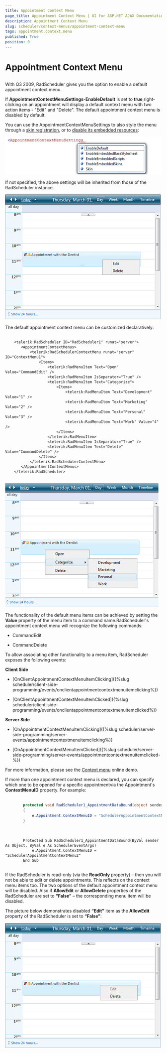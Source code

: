```yaml
---
title: Appointment Context Menu
page_title: Appointment Context Menu | UI for ASP.NET AJAX Documentation
description: Appointment Context Menu
slug: scheduler/context-menus/appointment-context-menu
tags: appointment,context,menu
published: True
position: 0
---
```


# Appointment Context Menu



## 

With Q3 2009, RadScheduler gives you the option to enable a default appointment context menu.

If __AppointmentContextMenuSettings__-__EnableDefault__ is set to __true__,right-clicking on an appointment will display a default context menu with two action items - "Edit" and "Delete". The default appointment context menu is disabled by default.

You can use the AppointmentContextMenuSettings to also style the menu through a [skin registration](CC071FB0-3F19-408A-8AEA-7A82330F6831), or to [disable its embedded resources](F02D3323-FFA7-46E6-A4DE-303D5EF15A43):

![appointment context menu settings](images/scheduler_appointmentcontextmenusettings.png)

If not specified, the above settings will be inherited from those of the RadScheduler instance.



![appointment context menu](images/scheduler_appointmentcontextmenu.png)

The default appointment context menu can be customized declaratively:

````ASPNET
	
	<telerik:RadScheduler ID="RadScheduler1" runat="server">
	   <AppointmentContextMenus>
	       <telerik:RadSchedulerContextMenu runat="server" ID="ContextMenu1">
	           <Items>
	               <telerik:RadMenuItem Text="Open" Value="CommandEdit" />
	               <telerik:RadMenuItem IsSeparator="True" />
	               <telerik:RadMenuItem Text="Categorize">
	                   <Items>
	                       <telerik:RadMenuItem Text="Development" Value="1" />
	                       <telerik:RadMenuItem Text="Marketing" Value="2" />
	                       <telerik:RadMenuItem Text="Personal" Value="3" />
	                       <telerik:RadMenuItem Text="Work" Value="4" />
	                   </Items>
	               </telerik:RadMenuItem>
	               <telerik:RadMenuItem IsSeparator="True" />
	               <telerik:RadMenuItem Text="Delete" Value="CommandDelete" />
	           </Items>
	       </telerik:RadSchedulerContextMenu>
	   </AppointmentContextMenus>
	</telerik:RadScheduler>      
	
````





![appointment context menu customized](images/scheduler_appointmentcontextmenucustomized.png)



The functionality of the default menu items can be achieved by setting the __Value__ property of the menu item to a command name.RadScheduler's appointment context menu will recognize the following commands:

* CommandEdit

* CommandDelete

To allow associating other functionality to a menu item, RadScheduler exposes the following events:

__Client Side__

* [OnClientAppointmentContextMenuItemClicking]({%slug scheduler/client-side-programming/events/onclientappointmentcontextmenuitemclicking%})

* [OnClientAppointmentContextMenuItemClicked]({%slug scheduler/client-side-programming/events/onclientappointmentcontextmenuitemclicked%})

__Server Side__

* [OnAppointmentContextMenuItemClicking]({%slug scheduler/server-side-programming/server-events/appointmentcontextmenuitemclicking%})

* [OnAppointmentContextMenuItemClicked]({%slug scheduler/server-side-programming/server-events/appointmentcontextmenuitemclicked-%})

For more information, please see the [Context menu](http://demos.telerik.com/aspnet-ajax/scheduler/examples/contextmenu/defaultcs.aspx) online demo.

If more than one appointment context menu is declared, you can specify which one to be opened for a specific appointmentvia the Appointment's __ContextMenuID__ property. For example:



````C#
	
	    protected void RadScheduler1_AppointmentDataBound(object sender, SchedulerEventArgs e)
	    {
	        e.Appointment.ContextMenuID = "SchedulerAppointmentContextMenu2";
	    } 
	
````
````VB.NET
	
	    Protected Sub RadScheduler1_AppointmentDataBound(ByVal sender As Object, ByVal e As SchedulerEventArgs)
	        e.Appointment.ContextMenuID = "SchedulerAppointmentContextMenu2"
	    End Sub
		
````


If the RadScheduler is read-only (via the __ReadOnly__ property) – then you will not be able to edit or delete appointments. This reflects on the context menu items too. The two options of the default appointment context menu will be disabled. Also if __AllowEdit__ or __AllowDelete__ properties of the RadScheduler are set to __“False”__ – the corresponding menu item will be disabled.

The picture below demonstrates disabled __“Edit”__ item as the __AllowEdit__ property of the RadScheduler is set to __“False”__:

![RadScheduler Appointment Contextmenu Customized](images/scheduler_appointmentcontextmenucustomized1.png)

